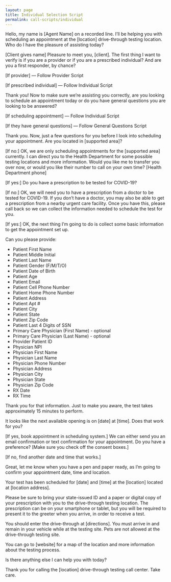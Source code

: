 ```yaml
---
layout: page
title: Individual Selection Script
permalink: call-scripts/individual
---
```


Hello, my name is [Agent Name] on a recorded line. I’ll be helping you with scheduling an appointment at the [location] drive-through testing location. Who do I have the pleasure of assisting today? 

[Client gives name] Pleasure to meet you, [client]. The first thing I want to verify is if you are a provider or if you are a prescribed individual? And are you a first responder, by chance?

[If provider] — Follow Provider Script 

[If prescribed individual] — Follow Individual Script

Thank you! Now to make sure we’re assisting you correctly, are you looking to schedule an appointment today or do you have general questions you are looking to be answered? 

[If scheduling appointment] — Follow Individual Script 

[If they have general questions] — Follow General Questions Script

Thank you. Now, just a few questions for you before I look into scheduling your appointment. Are you located in [supported area]? 

[If no:] OK, we are only scheduling appointments for the [supported area] currently. I can direct you to the Health Department for some possible testing locations and more information. Would you like me to transfer you over now, or would you like their number to call on your own time? [Health Department phone]

[If yes:] Do you have a prescription to be tested for COVID-19?

[If no:] OK, we will need you to have a prescription from a doctor to be tested for COVID-19. If you don’t have a doctor, you may also be able to get a prescription from a nearby urgent care facility. Once you have this, please call back so we can collect the information needed to schedule the test for you.

[If yes:] OK, the next thing I’m going to do is collect some basic information to get the appointment set up.
 
Can you please provide: 
*	Patient First Name
*	Patient Middle Initial 
*	Patient Last Name
*	Patient Gender (F/M/T/O)
*	Patient Date of Birth
*	Patient Age
*	Patient Email
*	Patient Cell Phone Number
*	Patient Home Phone Number
*	Patient Address
*	Patient Apt #
*	Patient City
*	Patient State
*	Patient Zip Code
*	Patient Last 4 Digits of SSN
*	Primary Care Physician (First Name) - optional
*	Primary Care Physician (Last Name) - optional
*	Provider Patient ID
*	Physician NPI
*	Physician First Name
*	Physician Last Name
*	Physician Phone Number
*	Physician Address
*	Physician City
*	Physician State
*	Physician Zip Code
*	RX Date
*	RX Time
 
 
Thank you for that information. Just to make you aware, the test takes approximately 15 minutes to perform.

It looks like the next available opening is on [date] at [time]. Does that work for you?

[If yes, book appointment in scheduling system.] We can either send you an email confirmation or text confirmation for your appointment. Do you have a preference? [Make sure you check off the consent boxes.]

[If no, find another date and time that works.]

Great, let me know when you have a pen and paper ready, as I’m going to confirm your appointment date, time and location.

Your test has been scheduled for [date] and [time] at the [location] located at [location address].

Please be sure to bring your state-issued ID and a paper or digital copy of your prescription with you to the drive-through testing location. The prescription can be on your smartphone or tablet, but you will be required to present it to the greeter when you arrive, in order to receive a test.

You should enter the drive-through at [directions]. You must arrive in and remain in your vehicle while at the testing site. Pets are not allowed at the drive-through testing site.

You can go to [website] for a map of the location and more information about the testing process.

Is there anything else I can help you with today?

Thank you for calling the [location] drive-through testing call center. Take care.
